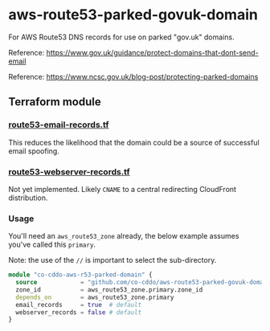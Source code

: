 # aws-route53-parked-govuk-domain

For AWS Route53 DNS records for use on parked "gov.uk" domains.

Reference: <https://www.gov.uk/guidance/protect-domains-that-dont-send-email>

Reference: <https://www.ncsc.gov.uk/blog-post/protecting-parked-domains>

## Terraform module

### [route53-email-records.tf](terraform/route53-email-records.tf)

This reduces the likelihood that the domain could be a source
of successful email spoofing.

### [route53-webserver-records.tf](terraform/route53-webserver-records.tf)

Not yet implemented. Likely `CNAME` to a central redirecting CloudFront
distribution.

### Usage

You'll need an `aws_route53_zone` already, the below example assumes you've
called this `primary`.

Note: the use of the `//` is important to select the sub-directory.

``` terraform
module "co-cddo-aws-r53-parked-domain" {
  source            = "github.com/co-cddo/aws-route53-parked-govuk-domain//terraform?ref=4d158e4007cdb654f4aceb0ca05e9a4e7247241a"
  zone_id           = aws_route53_zone.primary.zone_id
  depends_on        = aws_route53_zone.primary
  email_records     = true  # default
  webserver_records = false # default
}
```
